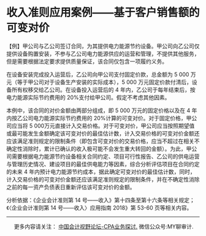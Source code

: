 ﻿收入准则应用案例——基于客户销售额的可变对价
======================

【例】甲公司与乙公司签订合同，为其提供电力能源节约设备。甲公司向乙公司仅提供设备购置安装，不参与乙公司电力能源供应的运营和管理，不提供其他服务，但是需要根据法定要求提供质量保证，该合同仅包含一项履约义务。

在设备安装完成投入运营后，乙公司向甲公司支付固定价款，总金额为 5 000 万元（等于甲公司对于设备生产安装的实际成本），5 000 万元固定价款付清后，设备所有权移交给乙公司。在设备投入运营后的 4 年内，乙公司于每年结束后，按电力能源实际节约费用的 20%支付给甲公司。假定不考虑其他因素。

本例中，该合同的对价金额由两部分组成，即 5 000 万元的固定价格以及在 4 年内按乙公司电力能源实际节约费用的 20%计算的可变对价。对于固定价格，甲公司应当将 5 000万元直接计入交易价格。对于可变对价，甲公司应当按照期望值或最可能发生金额确定该可变对价的最佳估计数，计入交易价格的可变对价金额还应该满足准则规定的限制条件（即包含可变对价的交易价格，应当不超过在相关不确定性消除时，累计已确认的收入极可能不会发生重大转回的金额）。为此，甲公司需要根据电力能源节约设备相关合同约定、项目可行性报告、乙公司的供电运营与管理历史情况、建设项目的最佳供电能力等因素，综合分析评估项目在合同约定的未来 4 年内预计电力能源节约成本，据此确定可变对价的最佳估计数，同时，计入交易价格的可变对价金额还应该满足准则规定的限制条件，并在不确定性消除之前的每一资产负债表日重新评估该可变对价的金额。

分析依据：《企业会计准则第 14 号——收入》第十四条至第十六条等相关规定；《〈企业会计准则第 14 号——收入〉应用指南 2018》第 53-60 页等相关内容。

* * *

     更多内容请关注： [中国会计视野论坛-CPA业务探讨.](https://bbs.esnai.com/thread-5354530-1-3.html) 微信公众号:MY聊审计.